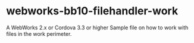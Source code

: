 webworks-bb10-filehandler-work
==============================

A WebWorks 2.x or Cordova 3.3 or higher Sample file on how to work with files in the work perimeter.
